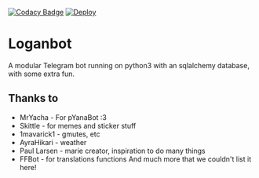 [![Codacy Badge](https://api.codacy.com/project/badge/Grade/8159a505e2ef44f3b631229a7b9652d0)](https://app.codacy.com/manual/Nitin1818/Logan?utm_source=github.com&utm_medium=referral&utm_content=Nitin1818/Logan&utm_campaign=Badge_Grade_Dashboard)
[![Deploy](https://www.herokucdn.com/deploy/button.svg)](https://heroku.com/deploy?template=https://github.com/Nitin1818/HarukaAya/tree/Nitin1818-update-1)

# Loganbot

A modular Telegram bot running on python3 with an sqlalchemy database, with some extra fun.




## Thanks to

* MrYacha - For pYanaBot :3
* Skittle - for memes and sticker stuff
* 1mavarick1 - gmutes, etc 
* AyraHikari - weather
* Paul Larsen - marie creator, inspiration to do many things
* FFBot - for translations functions
And much more that we couldn't list it here!
